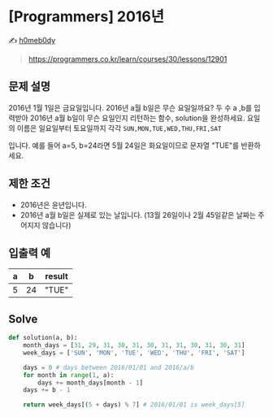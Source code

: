 # [Programmers] 2016년

:writing_hand: [h0meb0dy](mailto:h0meb0dysj@gmail.com)

> https://programmers.co.kr/learn/courses/30/lessons/12901

## 문제 설명

2016년 1월 1일은 금요일입니다. 2016년 a월 b일은 무슨 요일일까요? 두 수 a ,b를 입력받아 2016년 a월 b일이 무슨 요일인지 리턴하는 함수, solution을 완성하세요. 요일의 이름은 일요일부터 토요일까지 각각 `SUN,MON,TUE,WED,THU,FRI,SAT`

입니다. 예를 들어 a=5, b=24라면 5월 24일은 화요일이므로 문자열 "TUE"를 반환하세요.

## 제한 조건

- 2016년은 윤년입니다.
- 2016년 a월 b일은 실제로 있는 날입니다. (13월 26일이나 2월 45일같은 날짜는 주어지지 않습니다)

## 입출력 예

| a    | b    | result |
| ---- | ---- | ------ |
| 5    | 24   | "TUE"  |

## Solve

```python
def solution(a, b):
    month_days = [31, 29, 31, 30, 31, 30, 31, 31, 30, 31, 30, 31]
    week_days = ['SUN', 'MON', 'TUE', 'WED', 'THU', 'FRI', 'SAT']

    days = 0 # days between 2016/01/01 and 2016/a/b
    for month in range(1, a):
        days += month_days[month - 1]
    days += b - 1

    return week_days[(5 + days) % 7] # 2016/01/01 is week_days[5]
```